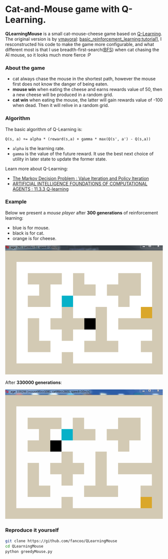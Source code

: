 Cat-and-Mouse game with Q-Learning.
===================================================

<b>QLearningMouse</b>  is a small cat-mouse-cheese game based on [Q-Learning](https://en.wikipedia.org/wiki/Q-learning). The original version is by [vmayoral](https://github.com/vmayoral): [basic_reinforcement_learning:tutorial1](https://github.com/vmayoral/basic_reinforcement_learning/tree/master/tutorial1), I resconstructed his code to make the game more configurable, and what different most is that I use breadth-first-search([BFS](https://en.wikipedia.org/wiki/Breadth-first_search)) when cat chasing the AI mouse, so it looks much more fierce :P 

### About the game
* cat always chase the mouse in the shortest path, however the mouse first does not know the danger of being eaten. 
* <b>mouse win</b> when eating the cheese and earns rewards value of 50, then a new cheese will be produced in a random grid.
* <b>cat win</b> when eating the mouse, the latter will gain rewards value of -100 when dead. Then it will relive in a random grid.

### Algorithm  
The basic algorithm of Q-Learning is:  
```
Q(s, a) += alpha * (reward(s,a) + gamma * max(Q(s', a') - Q(s,a))
```
    
* ```alpha``` is the learning rate.
* ```gamma``` is the value of the future reward.
It use the best next choice of utility in later state to update the former state. 

Learn more about Q-Learning:  
- [The Markov Decision Problem : Value Iteration and Policy Iteration](http://ais.informatik.uni-freiburg.de/teaching/ss03/ams/DecisionProblems.pdf)  
- [ARTIFICIAL INTELLIGENCE FOUNDATIONS OF COMPUTATIONAL AGENTS : 11.3.3 Q-learning](http://artint.info/html/ArtInt_265.html)


### Example
Below we present a *mouse player* after **300 generations** of reinforcement learning:  
* blue is for mouse.
* black is for cat.
* orange is for cheese.

![](resources/snapshot1.gif)

After **330000 generations**:  

![](resources/snapshot2.gif)


### Reproduce it yourself

```bash
git clone https://github.com/fancoo/QLearningMouse
cd QLearningMouse
python greedyMouse.py
```
